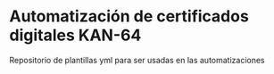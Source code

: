 # Automatización de certificados digitales KAN-64 
Repositorio de plantillas yml para ser usadas en las automatizaciones
